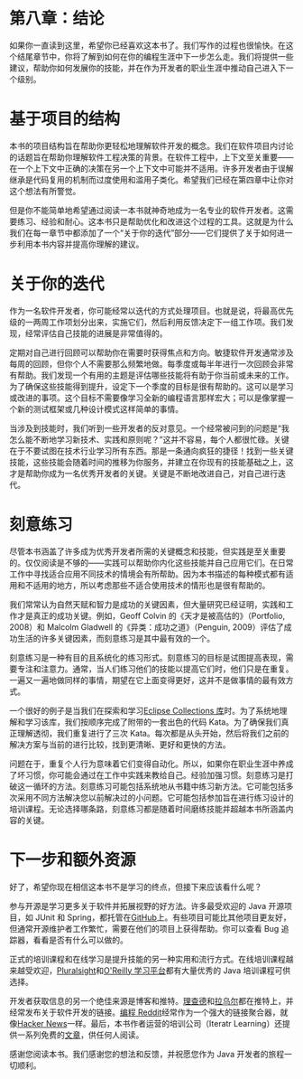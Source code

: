 # 第八章：结论

如果你一直读到这里，希望你已经喜欢这本书了。我们写作的过程也很愉快。在这个结尾章节中，你将了解到如何在你的编程生涯中下一步怎么走。我们将提供一些建议，帮助你如何发展你的技能，并在作为开发者的职业生涯中推动自己进入下一个级别。

# 基于项目的结构

本书的项目结构旨在帮助你更轻松地理解软件开发的概念。我们在软件项目内讨论的话题旨在帮助你理解软件工程决策的背景。在软件工程中，上下文至关重要——在一个上下文中正确的决策在另一个上下文中可能并不适用。许多开发者由于误解继承是代码复用的机制而过度使用和滥用子类化。希望我们已经在第四章中让你对这个想法有所警觉。

但是你不能简单地希望通过阅读一本书就神奇地成为一名专业的软件开发者。这需要练习、经验和耐心。这本书只是帮助优化和改进这个过程的工具。这就是为什么我们在每一章节中都添加了一个“关于你的迭代”部分——它们提供了关于如何进一步利用本书内容并提高你理解的建议。

# 关于你的迭代

作为一名软件开发者，你可能经常以迭代的方式处理项目。也就是说，将最高优先级的一两周工作项划分出来，实施它们，然后利用反馈决定下一组工作项。我们发现，经常评估自己技能的进展是非常值得的。

定期对自己进行回顾可以帮助你在需要时获得焦点和方向。敏捷软件开发通常涉及每周的回顾，但你个人不需要那么频繁地做。每季度或每半年进行一次回顾会非常有帮助。我们发现一个有用的主题是评估哪些技能将有助于你当前或未来的工作。为了确保这些技能得到提升，设定下一个季度的目标是很有帮助的。这可以是学习或改进的事项。这个目标不需要像学习全新的编程语言那样宏大；可以是像掌握一个新的测试框架或几种设计模式这样简单的事情。

当涉及到技能时，我们听到一些开发者的反对意见。一个经常被问到的问题是“我怎么能不断地学习新技术、实践和原则呢？”这并不容易，每个人都很忙碌。关键在于不要试图在技术行业学习所有东西。那是一条通向疯狂的捷径！找到一些关键技能，这些技能会随着时间的推移为你服务，并建立在你现有的技能基础之上，这才是帮助你成为一名优秀开发者的关键。关键是不断地改进自己，对自己进行迭代。

# 刻意练习

尽管本书涵盖了许多成为优秀开发者所需的关键概念和技能，但实践是至关重要的。仅仅阅读是不够的——实践可以帮助你内化这些技能并自己应用它们。在日常工作中寻找适合应用不同技术的情境会有所帮助。因为本书描述的每种模式都有适用和不适用的地方，所以考虑那些不适合使用技术的情形也是很有帮助的。

我们常常认为自然天赋和智力是成功的关键因素，但大量研究已经证明，实践和工作才是真正的成功关键。例如，Geoff Colvin 的《天才是被高估的》（Portfolio, 2008）和 Malcolm Gladwell 的《异类：成功之道》（Penguin, 2009）评估了成功生活的许多关键因素，而刻意练习是其中最有效的一个。

刻意练习是一种有目的且系统化的练习形式。刻意练习的目标是试图提高表现，需要专注和注意力。通常，当人们练习他们的技能以提高它们时，他们只是在重复。一遍又一遍地做同样的事情，期望在它上面变得更好，这并不是做事情的最有效方式。

一个很好的例子是当我们在探索和学习[Eclipse Collections 库](https://www.eclipse.org/collections/)时。为了系统地理解和学习该库，我们按顺序完成了附带的一套出色的代码 Kata。为了确保我们真正理解透彻，我们重复进行了三次 Kata。每次都是从头开始，然后将我们之前的解决方案与当前的进行比较，找到更清晰、更好和更快的方法。

问题在于，重复个人行为意味着它们变得自动化。所以，如果你在职业生涯中养成了坏习惯，你可能会通过在工作中实践来教给自己。经验加强习惯。刻意练习是打破这一循环的方法。刻意练习可能包括系统地从书籍中练习新方法。它可能包括多次采用不同方法解决您以前解决过的小问题。它可能包括参加旨在进行练习设计的培训课程。无论选择哪条路，刻意练习都是随着时间磨练技能并超越本书所涵盖内容的关键。

# 下一步和额外资源

好了，希望你现在相信这本书不是学习的终点，但接下来应该看什么呢？

参与开源是学习更多关于软件并拓展视野的好方法。许多最受欢迎的 Java 开源项目，如 JUnit 和 Spring，都托管在[GitHub](https://github.com/)上。有些项目可能比其他项目更友好，但通常开源维护者工作繁忙，需要在他们的项目上获得帮助。你可以查看 Bug 追踪器，看看是否有什么可以做的。

正式的培训课程和在线学习是提升技能的另一种实用和流行方式。在线培训课程越来越受欢迎，[Pluralsight](http://pluralsight.com/)和[O'Reilly 学习平台](http://safaribooksonline.com/)都有大量优秀的 Java 培训课程可供选择。

开发者获取信息的另一个绝佳来源是博客和推特。[理查德](http://twitter.com/richardwarburto)和[拉乌尔](https://twitter.com/raouluk)都在推特上，并经常发布关于软件开发的链接。[编程 Reddit](http://reddit.com/r/programming)经常作为一个强大的链接聚合器，就像[Hacker News](http://news.ycombinator.com/)一样。最后，本书作者运营的培训公司（Iteratr Learning）还提供一系列免费的[文章](http://iteratrlearning.com/articles)，供任何人阅读。

感谢您阅读本书。我们感谢您的想法和反馈，并祝愿您作为 Java 开发者的旅程一切顺利。
